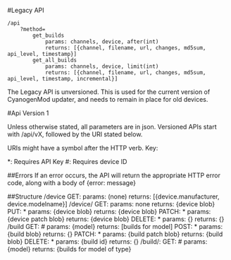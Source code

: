 #Legacy API

    /api
    	?method=
    		get_builds
    			params: channels, device, after(int)
    			returns: [{channel, filename, url, changes, md5sum, api_level, timestamp}]
    		get_all_builds
    			params: channels, device, limit(int)
    			returns: [{channel, filename, url, changes, md5sum, api_level, timestamp, incremental}]

The Legacy API is unversioned. This is used for the current version of CyanogenMod updater, and needs to remain in place for old devices.

#Api Version 1

Unless otherwise stated, all parameters are in json. Versioned APIs start with /api/vX, followed by the URI stated below.

URIs might have a symbol after the HTTP verb. Key:

\*: Requires API Key
\#: Requires device ID

##Errors
If an error occurs, the API will return the appropriate HTTP error code, along with a body of {error: message}

##Structure
    /device
      GET:
        params: (none)
        returns: [{device.manufacturer, device.modelname}]
    /device/<name>
      GET:
        params: none
        returns: {device blob}
      PUT: *
        params: {device blob}
        returns: {device blob}
      PATCH: *
        params: {device patch blob}
        returns: {device blob}
      DELETE: *
        params: {}
        returns: {}
    /build
      GET: #
        params: {model}
        returns: [builds for model]
      POST: *
        params: {build blob}
        returns: {}
      PATCH: *
        params: {build patch blob}
        returns: {build blob}
      DELETE: *
        params: {build id}
        returns: {}
    /build/<type>:
      GET: #
        params: {model}
        returns: {builds for model of type}
